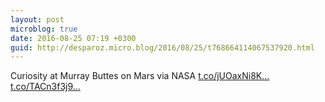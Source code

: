 ```yaml
---
layout: post
microblog: true
date: 2016-08-25 07:19 +0300
guid: http://desparoz.micro.blog/2016/08/25/t768664114067537920.html
---
```

Curiosity at Murray Buttes on Mars  via NASA [t.co/jUOaxNi8K...](https://t.co/jUOaxNi8KJ) [t.co/TACn3f3j9...](https://t.co/TACn3f3j96)
